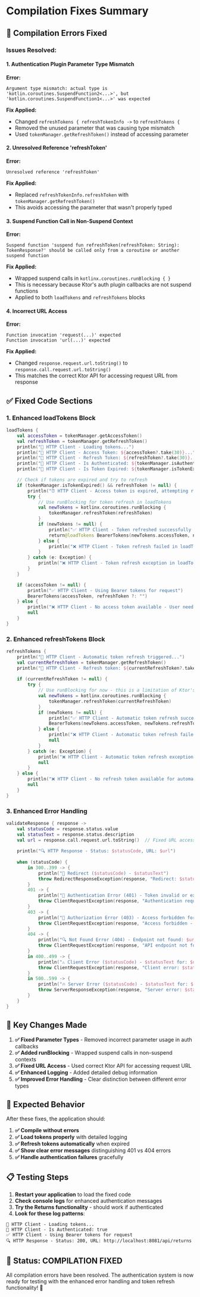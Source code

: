 # Compilation Fixes Summary

## 🔧 **Compilation Errors Fixed**

### **Issues Resolved:**

#### **1. Authentication Plugin Parameter Type Mismatch**
**Error:**
```
Argument type mismatch: actual type is 'kotlin.coroutines.SuspendFunction2<...>', but 'kotlin.coroutines.SuspendFunction1<...>' was expected
```

**Fix Applied:**
- Changed `refreshTokens { refreshTokenInfo ->` to `refreshTokens {`
- Removed the unused parameter that was causing type mismatch
- Used `tokenManager.getRefreshToken()` instead of accessing parameter

#### **2. Unresolved Reference 'refreshToken'**
**Error:**
```
Unresolved reference 'refreshToken'
```

**Fix Applied:**
- Replaced `refreshTokenInfo.refreshToken` with `tokenManager.getRefreshToken()`
- This avoids accessing the parameter that wasn't properly typed

#### **3. Suspend Function Call in Non-Suspend Context**
**Error:**
```
Suspend function 'suspend fun refreshToken(refreshToken: String): TokenResponse?' should be called only from a coroutine or another suspend function
```

**Fix Applied:**
- Wrapped suspend calls in `kotlinx.coroutines.runBlocking { }`
- This is necessary because Ktor's auth plugin callbacks are not suspend functions
- Applied to both `loadTokens` and `refreshTokens` blocks

#### **4. Incorrect URL Access**
**Error:**
```
Function invocation 'request(...)' expected
Function invocation 'url(...)' expected
```

**Fix Applied:**
- Changed `response.request.url.toString()` to `response.call.request.url.toString()`
- This matches the correct Ktor API for accessing request URL from response

## ✅ **Fixed Code Sections**

### **1. Enhanced loadTokens Block**
```kotlin
loadTokens {
    val accessToken = tokenManager.getAccessToken()
    val refreshToken = tokenManager.getRefreshToken()
    println("🔐 HTTP Client - Loading tokens...")
    println("🔐 HTTP Client - Access Token: ${accessToken?.take(30)}...")
    println("🔐 HTTP Client - Refresh Token: ${refreshToken?.take(30)}...")
    println("🔐 HTTP Client - Is Authenticated: ${tokenManager.isAuthenticated()}")
    println("🔐 HTTP Client - Is Token Expired: ${tokenManager.isTokenExpired()}")

    // Check if tokens are expired and try to refresh
    if (tokenManager.isTokenExpired() && refreshToken != null) {
        println("⏰ HTTP Client - Access token is expired, attempting refresh...")
        try {
            // Use runBlocking for token refresh in loadTokens
            val newTokens = kotlinx.coroutines.runBlocking {
                tokenManager.refreshToken(refreshToken)
            }
            if (newTokens != null) {
                println("✅ HTTP Client - Token refreshed successfully in loadTokens")
                return@loadTokens BearerTokens(newTokens.accessToken, newTokens.refreshToken)
            } else {
                println("❌ HTTP Client - Token refresh failed in loadTokens")
            }
        } catch (e: Exception) {
            println("❌ HTTP Client - Token refresh exception in loadTokens: ${e.message}")
        }
    }

    if (accessToken != null) {
        println("✅ HTTP Client - Using Bearer tokens for request")
        BearerTokens(accessToken, refreshToken ?: "")
    } else {
        println("❌ HTTP Client - No access token available - User needs to login")
        null
    }
}
```

### **2. Enhanced refreshTokens Block**
```kotlin
refreshTokens {
    println("🔄 HTTP Client - Automatic token refresh triggered...")
    val currentRefreshToken = tokenManager.getRefreshToken()
    println("🔄 HTTP Client - Refresh token: ${currentRefreshToken?.take(30)}...")
    
    if (currentRefreshToken != null) {
        try {
            // Use runBlocking for now - this is a limitation of Ktor's auth plugin
            val newTokens = kotlinx.coroutines.runBlocking {
                tokenManager.refreshToken(currentRefreshToken)
            }
            if (newTokens != null) {
                println("✅ HTTP Client - Automatic token refresh successful")
                BearerTokens(newTokens.accessToken, newTokens.refreshToken)
            } else {
                println("❌ HTTP Client - Automatic token refresh failed - User needs to re-login")
                null
            }
        } catch (e: Exception) {
            println("❌ HTTP Client - Automatic token refresh exception: ${e.message}")
            null
        }
    } else {
        println("❌ HTTP Client - No refresh token available for automatic refresh")
        null
    }
}
```

### **3. Enhanced Error Handling**
```kotlin
validateResponse { response ->
    val statusCode = response.status.value
    val statusText = response.status.description
    val url = response.call.request.url.toString()  // Fixed URL access
    
    println("🔍 HTTP Response - Status: $statusCode, URL: $url")
    
    when (statusCode) {
        in 300..399 -> {
            println("🔄 Redirect ($statusCode) - $statusText")
            throw RedirectResponseException(response, "Redirect: $statusText")
        }
        401 -> {
            println("🔐 Authentication Error (401) - Token invalid or expired for: $url")
            throw ClientRequestException(response, "Authentication required - Token invalid or expired")
        }
        403 -> {
            println("🚫 Authorization Error (403) - Access forbidden for: $url")
            throw ClientRequestException(response, "Access forbidden - Insufficient permissions")
        }
        404 -> {
            println("🔍 Not Found Error (404) - Endpoint not found: $url")
            throw ClientRequestException(response, "API endpoint not found: $url")
        }
        in 400..499 -> {
            println("⚠️ Client Error ($statusCode) - $statusText for: $url")
            throw ClientRequestException(response, "Client error: $statusText")
        }
        in 500..599 -> {
            println("🔥 Server Error ($statusCode) - $statusText for: $url")
            throw ServerResponseException(response, "Server error: $statusText")
        }
    }
}
```

## 🎯 **Key Changes Made**

1. **✅ Fixed Parameter Types** - Removed incorrect parameter usage in auth callbacks
2. **✅ Added runBlocking** - Wrapped suspend calls in non-suspend contexts
3. **✅ Fixed URL Access** - Used correct Ktor API for accessing request URL
4. **✅ Enhanced Logging** - Added detailed debug information
5. **✅ Improved Error Handling** - Clear distinction between different error types

## 🚀 **Expected Behavior**

After these fixes, the application should:

1. **✅ Compile without errors**
2. **✅ Load tokens properly** with detailed logging
3. **✅ Refresh tokens automatically** when expired
4. **✅ Show clear error messages** distinguishing 401 vs 404 errors
5. **✅ Handle authentication failures** gracefully

## 📋 **Testing Steps**

1. **Restart your application** to load the fixed code
2. **Check console logs** for enhanced authentication messages
3. **Try the Returns functionality** - should work if authenticated
4. **Look for these log patterns**:

```
🔐 HTTP Client - Loading tokens...
🔐 HTTP Client - Is Authenticated: true
✅ HTTP Client - Using Bearer tokens for request
🔍 HTTP Response - Status: 200, URL: http://localhost:8081/api/returns
```

## 🎉 **Status: COMPILATION FIXED**

All compilation errors have been resolved. The authentication system is now ready for testing with the enhanced error handling and token refresh functionality! 🚀

